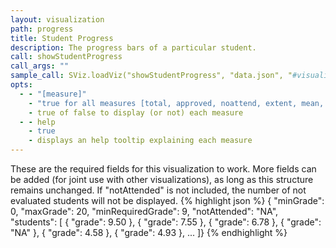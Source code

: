 ```yaml
---
layout: visualization
path: progress
title: Student Progress
description: The progress bars of a particular student.
call: showStudentProgress
call_args: ""
sample_call: SViz.loadViz("showStudentProgress", "data.json", "#visualization");
opts:
  - - "[measure]"
    - "true for all measures [total, approved, noattend, extent, mean, median]"
    - true of false to display (or not) each measure
  - - help
    - true
    - displays an help tooltip explaining each measure
---
```


These are the required fields for this visualization to work. More fields can be added (for joint use with other visualizations), as long as this structure remains unchanged. If "notAttended" is not included, the number of not evaluated students will not be displayed.
{% highlight json %}
{ "minGrade": 0,
  "maxGrade": 20,
  "minRequiredGrade": 9,
  "notAttended": "NA",
  "students": [
	{ "grade": 9.50  },
	{ "grade": 7.55  },
	{ "grade": 6.78  },
	{ "grade": "NA"  },
	{ "grade": 4.58  },
	{ "grade": 4.93  },
 ...
]}
{% endhighlight %}